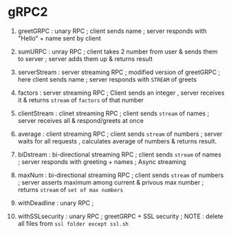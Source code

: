 # gRPC2

1) greetGRPC : unary RPC ; client sends name ; server responds with "Hello" + name sent by client

2) sumURPC : unray RPC ; client takes 2 number from user & sends them to server ; server adds them up & returns result

3) serverStream : server streaming RPC ; modified version of greetGRPC ; here client sends name ; server responds with `STREAM` of greets

4) factors : server streaming RPC ; Client sends an integer , server receives it & returns `stream` of `factors` of that number

5) clientStream : clinet streaming RPC ; client sends `stream` of names ; server receives all & respond/greets at once

6) average : client streaming RPC ; client sends `stream` of numbers ; server waits for all requests , calculates average of numbers & returns result.

7) biDstream : bi-directional streaming RPC ; client sends `stream` of names ; server responds with greeting + names ; Async streaming

8) maxNum : bi-directional streaming RPC ; client sends `stream` of numbers ; server asserts maximum among current & privous max number ; returns `stream` of `set of max numbers`

9) withDeadline : unary RPC ;

10) withSSLsecurity : unary RPC ; greetGRPC + SSL security ; NOTE : delete all files from `ssl folder except ssl.sh`
